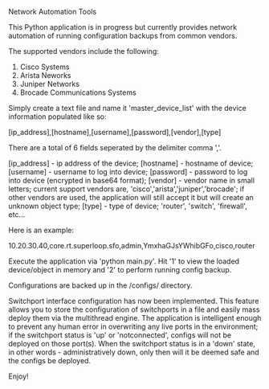 Network Automation Tools

This Python application is in progress but currently provides network automation of running configuration backups from common vendors. 

The supported vendors include the following:

1. Cisco Systems
2. Arista Neworks
3. Juniper Networks
4. Brocade Communications Systems

Simply create a text file and name it 'master_device_list' with the device information populated like so:

[ip_address],[hostname],[username],[password],[vendor],[type]

There are a total of 6 fields seperated by the delimiter comma ','.

[ip_address] - ip address of the device; [hostname] - hostname of device; [username] - username to log into device; [password] - password to log into device (encrypted in base64 format); [vendor] - vendor name in small letters; current support vendors are, 'cisco','arista','juniper','brocade'; if other vendors are used, the application will still accept it but will create an unknown object type; [type] - type of device; 'router', 'switch', 'firewall', etc...

Here is an example:

10.20.30.40,core.rt.superloop.sfo,admin,YmxhaGJsYWhibGFo,cisco,router

Execute the application via 'python main.py'. Hit '1' to view the loaded device/object in memory and '2' to perform running config backup.

Configurations are backed up in the /configs/ directory.

Switchport interface configuration has now been implemented. This feature allows you to store the configuration of switchports in a file and easily mass deploy them via the multithread engine. The application is intelligent enough to prevent any human error in overwriting any live ports in the environment; if the switchport status is 'up' or 'notconnected', configs will not be deployed on those port(s). When the switchport status is in a 'down' state, in other words - administratively down, only then will it be deemed safe and the configs be deployed. 

Enjoy!
